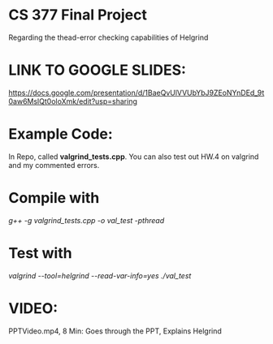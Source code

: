 # CS 377 Final Project
Regarding the thead-error checking capabilities of Helgrind
# LINK TO GOOGLE SLIDES:
https://docs.google.com/presentation/d/1BaeQvUlVVUbYbJ9ZEoNYnDEd_9t0aw6MslQt0oloXmk/edit?usp=sharing
# Example Code: 
In Repo, called **valgrind_tests.cpp**. You can also test out HW.4 on valgrind and my commented errors. 
# Compile with
_g++ -g valgrind_tests.cpp -o val_test -pthread_
# Test with
_valgrind --tool=helgrind --read-var-info=yes ./val_test_
# VIDEO:
PPTVideo.mp4, 8 Min: Goes through the PPT, Explains Helgrind
